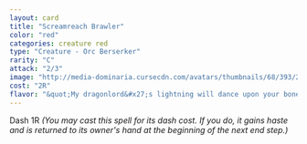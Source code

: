 ```yaml
---
layout: card
title: "Screamreach Brawler"
color: "red"
categories: creature red
type: "Creature - Orc Berserker"
rarity: "C"
attack: "2/3"
image: "http://media-dominaria.cursecdn.com/avatars/thumbnails/68/393/200/283/635618471506665137.png"
cost: "2R"
flavor: "&quot;My dragonlord&#x27;s lightning will dance upon your bones!&quot;"
---
```


Dash <span class="mana">1</span><span class="mana">R</span> <em>(You may cast this spell for its dash cost. If you do, it gains haste and is returned to its owner's hand at the beginning of the next end step.)</em>
